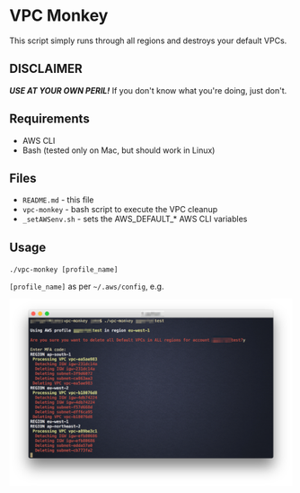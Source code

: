 # VPC Monkey

This script simply runs through all regions and destroys your default VPCs.

## DISCLAIMER

***USE AT YOUR OWN PERIL!*** If you don't know what you're doing, just don't.

## Requirements

- AWS CLI
- Bash (tested only on Mac, but should work in Linux)

## Files

- `README.md` - this file
- `vpc-monkey` - bash script to execute the VPC cleanup
- `_setAWSenv.sh` - sets the AWS_DEFAULT_* AWS CLI variables

## Usage

`./vpc-monkey [profile_name]`

`[profile_name]` as per `~/.aws/config`, e.g.

![VPC Monkey](vpc-monkey.png "VPC Monkey")
